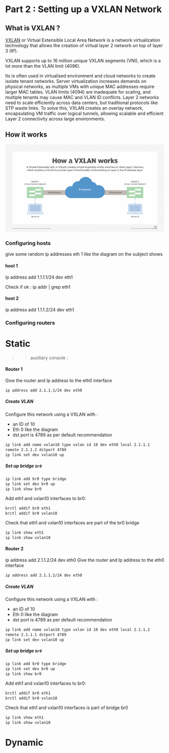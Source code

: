 # Part 2 : Setting up a VXLAN Network

## What is VXLAN ?

[VXLAN](https://datatracker.ietf.org/doc/html/rfc7348) or Virtual Extensible Local Area Network is a network virtualization technology that allows the creation of virtual layer 2 network on top of layer 3 (IP).

VXLAN supports up to 16 million unique VXLAN segments (VNI), which is a lot more than the VLAN limit (4096).

Its is often used in virtualised environment and cloud networks to create isolate tenant networks. Server virtualization increases demands on physical networks, as multiple VMs with unique MAC addresses require larger MAC tables. VLAN limits (4094) are inadequate for scaling, and multiple tenants may cause MAC and VLAN ID conflicts. Layer 2 networks need to scale efficiently across data centers, but traditional protocols like STP waste links. To solve this, VXLAN creates an overlay network, encapsulating VM traffic over logical tunnels, allowing scalable and efficient Layer 2 connectivity across large environments.


## How it works

![alt text](image.png)



### Configuring hosts
give some random ip addresses
eth 1 like the diagram on the subject shows

#### host 1
ip address add 1.1.1.1/24 dev eth1

Check if ok :
ip addr | grep eth1

#### host 2
ip address add 1.1.1.2/24 dev eth1


### Configuring routers
# Static
>> auxiliary console :
#### Router 1
Give the router and Ip address to the eth0 interface 

```
ip address add 2.1.1.1/24 dev eth0
```

##### Create VLAN 
Configure this network using a VXLAN with :
- an ID of 10
- Eth 0 like the diagram
- dst port is 4789 as per default recommendation

```
ip link add name vxlan10 type vxlan id 10 dev eth0 local 2.1.1.1 remote 2.1.1.2 dstport 4789
ip link set dev vxlan10 up
```

##### Set up bridge `br0`
``` 
ip link add br0 type bridge
ip link set dev br0 up
ip link show br0 
```

Add eth1 and vxlan10 interfaces to br0:


```
brctl addif br0 eth1
brctl addif br0 vxlan10

```

Check that eth1 and vxlan10 interfaces are part of the br0 bridge
``` 
ip link show eth1
ip link show vxlan10
```

#### Router 2
ip address add 2.1.1.2/24 dev eth0
Give the router and Ip address to the eth0 interface 

```
ip address add 2.1.1.2/24 dev eth0
```

##### Create VLAN 
Configure this network using a VXLAN with :
- an ID of 10
- Eth 0 like the diagram
- dst port is 4789 as per default recommendation

```
ip link add name vxlan10 type vxlan id 10 dev eth0 local 2.1.1.2 remote 2.1.1.1 dstport 4789
ip link set dev vxlan10 up
```

##### Set up bridge `br0`
``` 
ip link add br0 type bridge
ip link set dev br0 up
ip link show br0 
```

Add eth1 and vxlan10 interfaces to br0:


```
brctl addif br0 eth1
brctl addif br0 vxlan10

```

Check that eth1 and vxlan10 interfaces is part of bridge br0
``` 
ip link show eth1
ip link show vxlan10
```


# Dynamic
